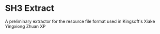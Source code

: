 # SH3 Extract
A preliminary extractor for the resource file format used in Kingsoft's Xiake Yingxiong Zhuan XP
